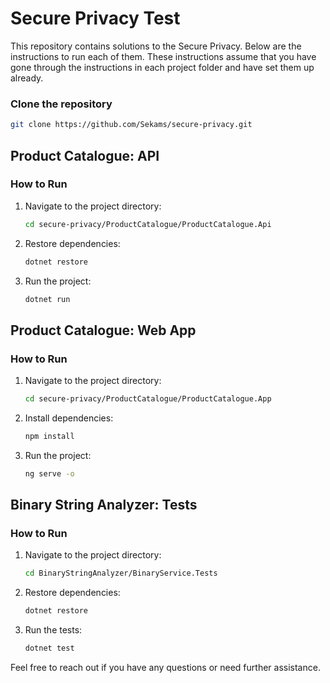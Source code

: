 # Secure Privacy Test

This repository contains solutions to the Secure Privacy. Below are the
instructions to run each of them. These instructions assume that you have gone
through the instructions in each project folder and have set them up already.

### Clone the repository

```sh
git clone https://github.com/Sekams/secure-privacy.git
```

## Product Catalogue: API

### How to Run

1. Navigate to the project directory:
   ```sh
   cd secure-privacy/ProductCatalogue/ProductCatalogue.Api
   ```
2. Restore dependencies:
   ```sh
   dotnet restore
   ```
3. Run the project:
   ```sh
   dotnet run
   ```

## Product Catalogue: Web App

### How to Run

1. Navigate to the project directory:
   ```sh
   cd secure-privacy/ProductCatalogue/ProductCatalogue.App
   ```
2. Install dependencies:
   ```sh
   npm install
   ```
3. Run the project:
   ```sh
   ng serve -o
   ```

## Binary String Analyzer: Tests

### How to Run

1. Navigate to the project directory:
   ```sh
   cd BinaryStringAnalyzer/BinaryService.Tests
   ```
2. Restore dependencies:
   ```sh
   dotnet restore
   ```
3. Run the tests:
   ```sh
   dotnet test
   ```

Feel free to reach out if you have any questions or need further assistance.
